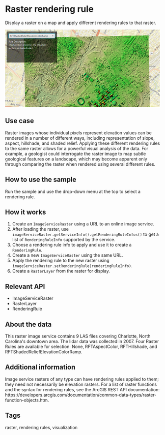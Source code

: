 <h1>Raster rendering rule</h1>

<p>Display a raster on a map and apply different rendering rules to that raster.</p>

<p><img src="RasterRenderingRule.png"/></p>

<h2>Use case</h2>

<p>Raster images whose individual pixels represent elevation values can be rendered in a number of different ways, including representation of slope, aspect, hillshade, and shaded relief. Applying these different rendering rules to the same raster allows for a powerful visual analysis of the data. For example, a geologist could interrogate the raster image to map subtle geological features on a landscape, which may become apparent only through comparing the raster when rendered using several different rules.</p>

<h2>How to use the sample</h2>

<p>Run the sample and use the drop-down menu at the top to select a rendering rule.</p>

<h2>How it works</h2>

<ol>
  <li>Create an <code>ImageServiceRaster</code> using a URL to an online image service.</li>
  <li>After loading the raster, use <code>imageServiceRaster.getServiceInfo().getRenderingRuleInfos()</code> to get a list of <code>RenderingRuleInfo</code> supported by the service.</li>
  <li>Choose a rendering rule info to apply and use it to create a <code>RenderingRule</code>.</li>
  <li>Create a new <code>ImageServiceRaster</code> using the same URL.</li>
  <li>Apply the rendering rule to the new raster using <code>imageServiceRaster.setRenderingRule(renderingRuleInfo)</code>.</li>
  <li>Create a <code>RasterLayer</code> from the raster for display.</li>
</ol>

<h2>Relevant API</h2>

<ul>
  <li>ImageServiceRaster</li>
  <li>RasterLayer</li>
  <li>RenderingRule</li>
</ul>

<h2>About the data</h2>

<p>This raster image service contains 9 LAS files covering Charlotte, North Carolina's downtown area. The lidar data was collected in 2007. Four Raster Rules are available for selection: None, RFTAspectColor, RFTHillshade, and RFTShadedReliefElevationColorRamp.</p>

<h2>Additional information</h2>

<p>Image service rasters of any type can have rendering rules applied to them; they need not necessarily be elevation rasters. For a list of raster functions and the syntax for rendering rules, see the ArcGIS REST API documentation: https://developers.arcgis.com/documentation/common-data-types/raster-function-objects.htm.</p>
<h2>Tags</h2>

<p>raster, rendering rules, visualization</p>

